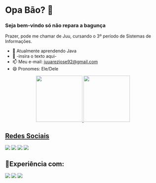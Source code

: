 # Opa Bão? 👋
### Seja bem-vindo só não repara a bagunça

Prazer, pode me chamar de Juu, cursando o 3º período de Sistemas de Informações.

- 🔭 Atualmente aprendendo Java
- 🤔 -insira o texto aqui-
- 📫 Meu e-mail: juuarezjose92@gmail.com
- 😄 Pronomes: Ele/Dele

<div align="center">
  <a href="https://github.com/Juudoido">
  <img height="150em" src="https://github-readme-stats.vercel.app/api?username=Juudoido&show_icons=true&theme=nord&include_all_commits=true&count_private=true"/>
  <img height="150em" src="https://github-readme-stats.vercel.app/api/top-langs/?username=Juudoido&layout=compact&langs_count=7&theme=nord"/>
</div>

<div>
<h2>Redes Sociais</h2> 
  <a href="https://www.twitch.tv/juudoido" target="_blank"><img src="https://img.shields.io/badge/Twitch-9146FF?style=for-the-badge&logo=twitch&logoColor=white" target="_blank"></a>
  <a href="https://www.instagram.com/juarezj.junior/" target="_blank"><img src="https://img.shields.io/badge/-Instagram-%23E4405F?style=for-the-badge&logo=instagram&logoColor=white" target="_blank"></a>
 <a href="https://discord.gg/f3xGM6ZkMv" target="_blank"><img src="https://img.shields.io/badge/Discord-7289DA?style=for-the-badge&logo=discord&logoColor=white" target="_blank"></a>
  <a href="https://twitter.com/juudoidin" target="_blank"><img src="https://img.shields.io/badge/Twitter-1DA1F2?style=for-the-badge&logo=twitter&logoColor=white" target="_blank"></a> 
</div>

##

<div>
<h2>🔋Experiência com:</h2>
<img src="https://img.shields.io/badge/Python-14354C?style=for-the-badge&logo=python&logoColor=white">
<img src="https://img.shields.io/badge/CSS3-1572B6?style=for-the-badge&logo=css3&logoColor=white">
<img src="https://img.shields.io/badge/Java-ED8B00?style=for-the-badge&logo=java&logoColor=white">
</div>
